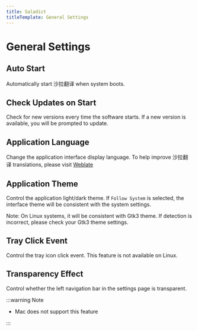 ```yaml
---
title: Saladict
titleTemplate: General Settings
---
```


# General Settings

## Auto Start

Automatically start 沙拉翻译 when system boots.

## Check Updates on Start

Check for new versions every time the software starts. If a new version is available, you will be prompted to update.

## Application Language

Change the application interface display language. To help improve 沙拉翻译 translations, please visit [Weblate](https://hosted.weblate.org/engage/saladict-app/)

## Application Theme

Control the application light/dark theme. If `Follow System` is selected, the interface theme will be consistent with the system settings.

Note: On Linux systems, it will be consistent with Gtk3 theme. If detection is incorrect, please check your Gtk3 theme settings.

## Tray Click Event

Control the tray icon click event. This feature is not available on Linux.

## Transparency Effect

Control whether the left navigation bar in the settings page is transparent.

:::warning Note

- Mac does not support this feature

:::
